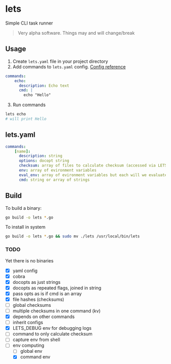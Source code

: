# lets
Simple CLI task runner

> Very alpha software. Things may and will change/break


## Usage

1. Create `lets.yaml` file in your project directory
2. Add commands to `lets.yaml` config. [Config reference](#lets.yaml)

```yaml
commands:
    echo:
      description: Echo text
      cmd: |
        echo "Hello"
```

3. Run commands

```bash
lets echo
# will print Hello
```

## lets.yaml

```yaml
commands:
    [name]:
      description: string
      options: docopt string
      checksum: array of files to calculate checksum (accessed via LETS_CHECKSUM env)
      env: array of evironment variables
      eval_env: array of evironment variables but each will we evaluated (run in shell)
      cmd: string or array of strings
```

## Build

To build a binary:

```bash
go build -o lets *.go
```

To install in system

```bash
go build -o lets *.go && sudo mv ./lets /usr/local/bin/lets
```

### TODO

Yet there is no binaries

- [x] yaml config
- [x] cobra
- [x] docopts as just strings
- [x] docopts as repeated flags, joined in string
- [x] pass opts as is if cmd is an array
- [x] file hashes (checksums)
- [ ] global checksums
- [ ] multiple checksums in one command (kv)
- [x] depends on other commands
- [ ] inherit configs
- [x] LETS_DEBUG env for debugging logs
- [ ] command to only calculate checksum
- [ ] capture env from shell
- [ ] env computing
  - [ ] global env
  - [x] command env
